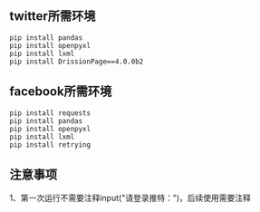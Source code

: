 ## twitter所需环境

```
pip install pandas
pip install openpyxl
pip install lxml
pip install DrissionPage==4.0.0b2
```

## facebook所需环境
```
pip install requests
pip install pandas
pip install openpyxl
pip install lxml
pip install retrying
```

## 注意事项

1、第一次运行不需要注释input("请登录推特：")，后续使用需要注释
